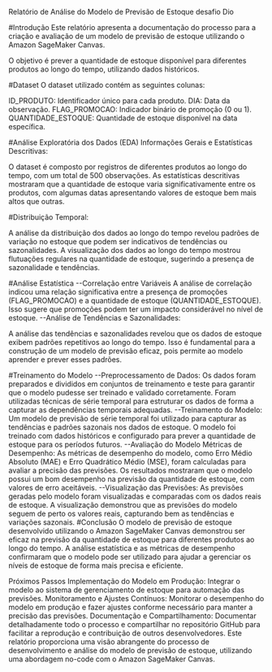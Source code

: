 Relatório de Análise do Modelo de Previsão de Estoque desafio Dio

#Introdução
Este relatório apresenta a documentação do processo para a criação e avaliação de um modelo de previsão de estoque utilizando o Amazon SageMaker Canvas.

O objetivo é prever a quantidade de estoque disponível para diferentes produtos ao longo do tempo, utilizando dados históricos.

#Dataset
O dataset utilizado contém as seguintes colunas:

ID_PRODUTO: Identificador único para cada produto.
DIA: Data da observação.
FLAG_PROMOCAO: Indicador binário de promoção (0 ou 1).
QUANTIDADE_ESTOQUE: Quantidade de estoque disponível na data específica.

#Análise Exploratória dos Dados (EDA)
Informações Gerais e Estatísticas Descritivas:

O dataset é composto por registros de diferentes produtos ao longo do tempo, com um total de 500 observações.
As estatísticas descritivas mostraram que a quantidade de estoque varia significativamente entre os produtos, com algumas datas apresentando valores de estoque bem mais altos que outras.

#Distribuição Temporal:

A análise da distribuição dos dados ao longo do tempo revelou padrões de variação no estoque que podem ser indicativos de tendências ou sazonalidades.
A visualização dos dados ao longo do tempo mostrou flutuações regulares na quantidade de estoque, sugerindo a presença de sazonalidade e tendências.

#Análise Estatística
--Correlação entre Variáveis
A análise de correlação indicou uma relação significativa entre a presença de promoções (FLAG_PROMOCAO) e a quantidade de estoque (QUANTIDADE_ESTOQUE). Isso sugere que promoções podem ter um impacto considerável no nível de estoque.
--Análise de Tendências e Sazonalidades:

A análise das tendências e sazonalidades revelou que os dados de estoque exibem padrões repetitivos ao longo do tempo. Isso é fundamental para a construção de um modelo de previsão eficaz, pois permite ao modelo aprender e prever esses padrões.

#Treinamento do Modelo
--Preprocessamento de Dados:
Os dados foram preparados e divididos em conjuntos de treinamento e teste para garantir que o modelo pudesse ser treinado e validado corretamente.
Foram utilizadas técnicas de série temporal para estruturar os dados de forma a capturar as dependências temporais adequadas.
--Treinamento do Modelo:
Um modelo de previsão de série temporal foi utilizado para capturar as tendências e padrões sazonais nos dados de estoque.
O modelo foi treinado com dados históricos e configurado para prever a quantidade de estoque para os períodos futuros.
--Avaliação do Modelo
Métricas de Desempenho:
As métricas de desempenho do modelo, como Erro Médio Absoluto (MAE) e Erro Quadrático Médio (MSE), foram calculadas para avaliar a precisão das previsões.
Os resultados mostraram que o modelo possui um bom desempenho na previsão da quantidade de estoque, com valores de erro aceitáveis.
--Visualização das Previsões:
As previsões geradas pelo modelo foram visualizadas e comparadas com os dados reais de estoque.
A visualização demonstrou que as previsões do modelo seguem de perto os valores reais, capturando bem as tendências e variações sazonais.
#Conclusão
O modelo de previsão de estoque desenvolvido utilizando o Amazon SageMaker Canvas demonstrou ser eficaz na previsão da quantidade de estoque para diferentes produtos ao longo do tempo. A análise estatística e as métricas de desempenho confirmaram que o modelo pode ser utilizado para ajudar a gerenciar os níveis de estoque de forma mais precisa e eficiente.

Próximos Passos
Implementação do Modelo em Produção: Integrar o modelo ao sistema de gerenciamento de estoque para automação das previsões.
Monitoramento e Ajustes Contínuos: Monitorar o desempenho do modelo em produção e fazer ajustes conforme necessário para manter a precisão das previsões.
Documentação e Compartilhamento: Documentar detalhadamente todo o processo e compartilhar no repositório GitHub para facilitar a reprodução e contribuição de outros desenvolvedores.
Este relatório proporciona uma visão abrangente do processo de desenvolvimento e análise do modelo de previsão de estoque, utilizando uma abordagem no-code com o Amazon SageMaker Canvas.
